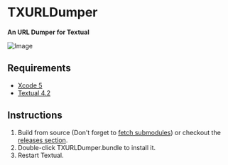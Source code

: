 TXURLDumper
===========

__An URL Dumper for Textual__

![Image](http://i.imgur.com/0rAadPg.png)


Requirements
------------

- [Xcode 5](https://itunes.apple.com/de/app/xcode/id497799835)
- [Textual 4.2](https://github.com/codeux/Textual)


Instructions
------------

1. Build from source (Don't forget to [fetch submodules](https://stackoverflow.com/questions/3796927/how-to-git-clone-including-submodules)) or checkout the [releases section](https://github.com/foldericon/TXURLDumper/releases).
2. Double-click TXURLDumper.bundle to install it.
3. Restart Textual.